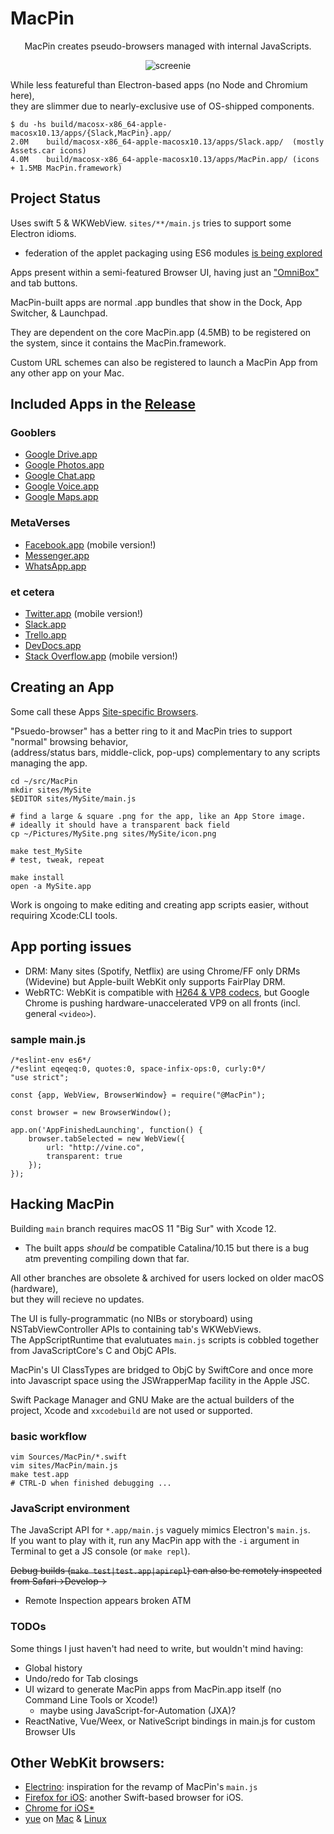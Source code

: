 # MacPin
<center>
MacPin creates pseudo-browsers managed with internal JavaScripts.  

![screenie](/dock_screenshot.png?raw=true "screen shot")  
</center>

While less featureful than Electron-based apps (no Node and Chromium here),   
they are slimmer due to nearly-exclusive use of OS-shipped components.  

```
$ du -hs build/macosx-x86_64-apple-macosx10.13/apps/{Slack,MacPin}.app/
2.0M	build/macosx-x86_64-apple-macosx10.13/apps/Slack.app/  (mostly Assets.car icons)
4.0M	build/macosx-x86_64-apple-macosx10.13/apps/MacPin.app/ (icons + 1.5MB MacPin.framework)
```

## Project Status
Uses swift 5 & WKWebView.
`sites/**/main.js` tries to support some Electron idioms.  
* federation of the applet packaging using ES6 modules [is being explored](https://github.com/kfix/MacPin/issues/31)

Apps present within a semi-featured Browser UI, having just an ["OmniBox"](https://www.chromium.org/user-experience/omnibox) and tab buttons.  

MacPin-built apps are normal .app bundles that show in the Dock, App Switcher, & Launchpad.  

They are dependent on the core MacPin.app (4.5MB) to be registered on the system, since it contains the MacPin.framework.  

Custom URL schemes can also be registered to launch a MacPin App from any other app on your Mac.  

## Included Apps in the [Release](https://github.com/kfix/MacPin/releases)

### Gooblers
* [Google Drive.app](https://drive.google.com)
* [Google Photos.app](https://photos.google.com)
* [Google Chat.app](https://chat.google.com)
* [Google Voice.app](https://voice.google.com)
* [Google Maps.app](https://www.google.com/maps)

### MetaVerses
* [Facebook.app](https://m.facebook.com/home.php) (mobile version!)
* [Messenger.app](https://www.messenger.com/hangouts)
* [WhatsApp.app](https://web.whatsapp.com)

### et cetera
* [Twitter.app](https://mobile.twitter.com) (mobile version!)
* [Slack.app](https://slack.com)
* [Trello.app](http://trello.com)
* [DevDocs.app](https://devdocs.io)
* [Stack Overflow.app](https://stackoverflow.com) (mobile version!)

## Creating an App
Some call these Apps [Site-specific Browsers](https://en.wikipedia.org/wiki/Site-specific_browser).  

"Psuedo-browser" has a better ring to it and MacPin tries to support "normal" browsing behavior,   
(address/status bars, middle-click, pop-ups) complementary to any scripts managing the app.  

```
cd ~/src/MacPin
mkdir sites/MySite
$EDITOR sites/MySite/main.js

# find a large & square .png for the app, like an App Store image.
# ideally it should have a transparent back field
cp ~/Pictures/MySite.png sites/MySite/icon.png

make test_MySite
# test, tweak, repeat

make install
open -a MySite.app
```

Work is ongoing to make editing and creating app scripts easier, without requiring Xcode:CLI tools.

## App porting issues

* DRM: Many sites (Spotify, Netflix) are using Chrome/FF only DRMs (Widevine) but Apple-built WebKit only supports FairPlay DRM.
* WebRTC: WebKit is compatible with [H264 & VP8 codecs](https://webkit.org/blog/8672/on-the-road-to-webrtc-1-0-including-vp8/), but Google Chrome is pushing hardware-unaccelerated VP9 on all fronts (incl. general `<video>`).

### sample main.js
```
/*eslint-env es6*/
/*eslint eqeqeq:0, quotes:0, space-infix-ops:0, curly:0*/
"use strict";

const {app, WebView, BrowserWindow} = require("@MacPin");

const browser = new BrowserWindow();

app.on('AppFinishedLaunching', function() {
	browser.tabSelected = new WebView({
		url: "http://vine.co",
		transparent: true
	});
});
```

## Hacking MacPin
Building `main` branch requires macOS 11 "Big Sur" with Xcode 12.
* The built apps *should* be compatible Catalina/10.15 but there is a bug atm preventing compiling down that far.

All other branches are obsolete & archived for users locked on older macOS (hardware),  
but they will recieve no updates.  

The UI is fully-programmatic (no NIBs or storyboard) using NSTabViewController APIs to containing tab's WKWebViews.   
The AppScriptRuntime that evalutuates `main.js` scripts is cobbled together from JavaScriptCore's C and ObjC APIs.  

MacPin's UI ClassTypes are bridged to ObjC by SwiftCore and once more into Javascript space using the JSWrapperMap facility in the Apple JSC.  

Swift Package Manager and GNU Make are the actual builders of the project, Xcode and `xxcodebuild` are not used or supported.  

### basic workflow
```
vim Sources/MacPin/*.swift
vim sites/MacPin/main.js
make test.app
# CTRL-D when finished debugging ...
```

### JavaScript environment
The JavaScript API for `*.app/main.js` vaguely mimics Electron's `main.js`.  
If you want to play with it, run any MacPin app with the `-i` argument in Terminal to get a JS console (or `make repl`).  

~~Debug builds (`make test|test.app|apirepl`) can also be remotely inspected from Safari->Develop-><ComputerName>~~
* Remote Inspection appears broken ATM

### TODOs
Some things I just haven't had need to write, but wouldn't mind having:

* Global history
* Undo/redo for Tab closings
* UI wizard to generate MacPin apps from MacPin.app itself (no Command Line Tools or Xcode!)
  * maybe using JavaScript-for-Automation (JXA)?
* ReactNative, Vue/Weex, or NativeScript bindings in main.js for custom Browser UIs

## Other WebKit browsers:

* [Electrino](https://github.com/pojala/Electrino): inspiration for the revamp of MacPin's `main.js`
* [Firefox for iOS](https://github.com/mozilla/firefox-ios/): another Swift-based browser for iOS.
* [Chrome for iOS](https://chromium.googlesource.com/chromium/src/+/master/docs/ios/build_instructions.md)[*](https://chromium.googlesource.com/chromium/src.git/+/master/ios/chrome/app/main_application_delegate.mm)
* [yue](https://github.com/yue/yue-sample-apps/tree/master/browser) on [Mac](https://github.com/yue/yue/blob/master/nativeui/mac/browser_mac.mm) & [Linux](https://github.com/yue/yue/blob/master/nativeui/gtk/browser_gtk.cc)
